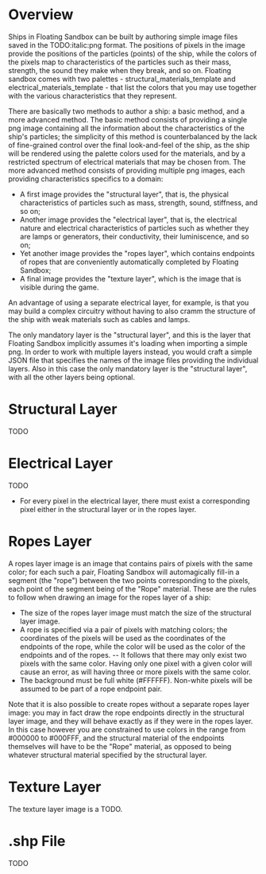 # Overview
Ships in Floating Sandbox can be built by authoring simple image files saved in the TODO:italic:png format. The positions of pixels in the image provide
the positions of the particles (points) of the ship, while the colors of the pixels map to characteristics of the particles such as their mass, strength, 
the sound they make when they break, and so on. Floating sandbox comes with two palettes - structural_materials_template and 
electrical_materials_template - that list the colors that you may use together with the various characteristics that they represent.

There are basically two methods to author a ship: a basic method, and a more advanced method.
The basic method consists of providing a single png image containing all the information about the characteristics of the ship's particles; the 
simplicity of this method is counterbalanced by the lack of fine-grained control over the final look-and-feel of the ship, as the ship
will be rendered using the palette colors used for the materials, and by a restricted spectrum of electrical materials that may be chosen from.
The more advanced method consists of providing multiple png images, each providing characteristics specifics to a domain:
- A first image provides the "structural layer", that is, the physical characteristics of particles such as mass, strength, sound, stiffness, and so on;
- Another image provides the "electrical layer", that is, the electrical nature and electrical characteristics of particles such as whether
   they are lamps or generators, their conductivity, their luminiscence, and so on;
- Yet another image provides the "ropes layer", which contains endpoints of ropes that are conveniently automatically completed by Floating Sandbox;
- A final image provides the "texture layer", which is the image that is visible during the game.

An advantage of using a separate electrical layer, for example, is that you may build a complex circuitry without having to also cramm the structure 
of the ship with weak materials such as cables and lamps.

The only mandatory layer is the "structural layer", and this is the layer that Floating Sandbox implicitly assumes it's loading when importing 
a simple png. In order to work with multiple layers instead, you would craft a simple JSON file that specifies the names of the image files
providing the individual layers. Also in this case the only mandatory layer is the "structural layer", with all the other layers being optional.

# Structural Layer
TODO

# Electrical Layer
TODO
- For every pixel in the electrical layer, there must exist a corresponding pixel either in the structural layer or in the ropes layer.


# Ropes Layer
A ropes layer image is an image that contains pairs of pixels with the same color; for each such a pair, Floating Sandbox will automagically fill-in 
a segment (the "rope") between the two points corresponding to the pixels, each point of the segment being of the "Rope" material.
These are the rules to follow when drawing an image for the ropes layer of a ship:
- The size of the ropes layer image must match the size of the structural layer image.
- A rope is specified via a pair of pixels with matching colors; the coordinates of the pixels will be used as the coordinates of the endpoints 
 of the rope, while the color will be used as the color of the endpoints and of the ropes.
-- It follows that there may only exist two pixels with the same color. Having only one pixel with a given color will cause an error, as will having
   three or more pixels with the same color.
- The background must be full white (#FFFFFF). Non-white pixels will be assumed to be part of a rope endpoint pair.

Note that it is also possible to create ropes without a separate ropes layer image: you may in fact draw the rope endpoints directly in the
structural layer image, and they will behave exactly as if they were in the ropes layer. In this case however you are constrained to use colors
in the range from #000000 to #000FFF, and the structural material of the endpoints themselves will have to be the "Rope" material, as opposed to
being whatever structural material specified by the structural layer.

# Texture Layer
The texture layer image is a TODO.

# .shp File
TODO

